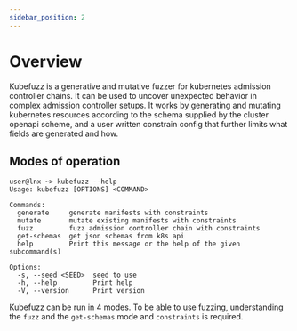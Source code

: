 ```yaml
---
sidebar_position: 2
---
```


# Overview

Kubefuzz is a generative and mutative fuzzer for kubernetes admission controller chains. It can be used to uncover unexpected behavior in complex admission controller setups. It works by generating and mutating kubernetes resources according to the schema supplied by the cluster openapi scheme, and a user written constrain config that further limits what fields are generated and how.

## Modes of operation 

```terminal
user@lnx ~> kubefuzz --help
Usage: kubefuzz [OPTIONS] <COMMAND>

Commands:
  generate     generate manifests with constraints
  mutate       mutate existing manifests with constraints
  fuzz         fuzz admission controller chain with constraints
  get-schemas  get json schemas from k8s api
  help         Print this message or the help of the given subcommand(s)

Options:
  -s, --seed <SEED>  seed to use
  -h, --help         Print help
  -V, --version      Print version
```
Kubefuzz can be run in 4 modes. To be able to use fuzzing, understanding the `fuzz` and the `get-schemas` mode and `constraints` is required.

